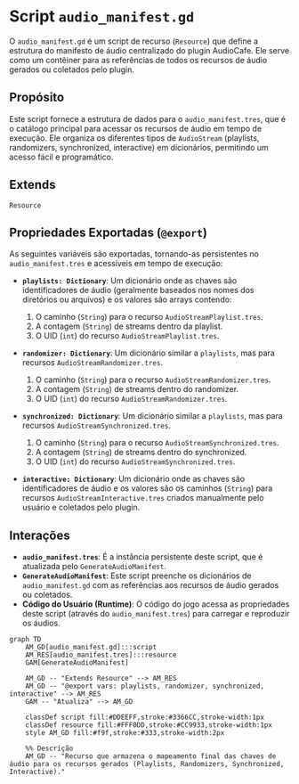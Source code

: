 # Script `audio_manifest.gd`

O `audio_manifest.gd` é um script de recurso (`Resource`) que define a estrutura do manifesto de áudio centralizado do plugin AudioCafe. Ele serve como um contêiner para as referências de todos os recursos de áudio gerados ou coletados pelo plugin.

## Propósito

Este script fornece a estrutura de dados para o `audio_manifest.tres`, que é o catálogo principal para acessar os recursos de áudio em tempo de execução. Ele organiza os diferentes tipos de `AudioStream` (playlists, randomizers, synchronized, interactive) em dicionários, permitindo um acesso fácil e programático.

## Extends

`Resource`

## Propriedades Exportadas (`@export`)

As seguintes variáveis são exportadas, tornando-as persistentes no `audio_manifest.tres` e acessíveis em tempo de execução:

*   **`playlists: Dictionary`**: Um dicionário onde as chaves são identificadores de áudio (geralmente baseados nos nomes dos diretórios ou arquivos) e os valores são arrays contendo:
    1.  O caminho (`String`) para o recurso `AudioStreamPlaylist.tres`.
    2.  A contagem (`String`) de streams dentro da playlist.
    3.  O UID (`int`) do recurso `AudioStreamPlaylist.tres`.

*   **`randomizer: Dictionary`**: Um dicionário similar a `playlists`, mas para recursos `AudioStreamRandomizer.tres`.
    1.  O caminho (`String`) para o recurso `AudioStreamRandomizer.tres`.
    2.  A contagem (`String`) de streams dentro do randomizer.
    3.  O UID (`int`) do recurso `AudioStreamRandomizer.tres`.

*   **`synchronized: Dictionary`**: Um dicionário similar a `playlists`, mas para recursos `AudioStreamSynchronized.tres`.
    1.  O caminho (`String`) para o recurso `AudioStreamSynchronized.tres`.
    2.  A contagem (`String`) de streams dentro do synchronized.
    3.  O UID (`int`) do recurso `AudioStreamSynchronized.tres`.

*   **`interactive: Dictionary`**: Um dicionário onde as chaves são identificadores de áudio e os valores são os caminhos (`String`) para recursos `AudioStreamInteractive.tres` criados manualmente pelo usuário e coletados pelo plugin.

## Interações

*   **`audio_manifest.tres`**: É a instância persistente deste script, que é atualizada pelo `GenerateAudioManifest`.
*   **`GenerateAudioManifest`**: Este script preenche os dicionários de `audio_manifest.gd` com as referências aos recursos de áudio gerados ou coletados.
*   **Código do Usuário (Runtime)**: O código do jogo acessa as propriedades deste script (através do `audio_manifest.tres`) para carregar e reproduzir os áudios.

```mermaid
graph TD
    AM_GD[audio_manifest.gd]:::script
    AM_RES[audio_manifest.tres]:::resource
    GAM[GenerateAudioManifest]

    AM_GD -- "Extends Resource" --> AM_RES
    AM_GD -- "@export vars: playlists, randomizer, synchronized, interactive" --> AM_RES
    GAM -- "Atualiza" --> AM_GD

    classDef script fill:#DDEEFF,stroke:#3366CC,stroke-width:1px
    classDef resource fill:#FFF0DD,stroke:#CC9933,stroke-width:1px
    style AM_GD fill:#f9f,stroke:#333,stroke-width:2px

    %% Descrição
    AM_GD -- "Recurso que armazena o mapeamento final das chaves de áudio para os recursos gerados (Playlists, Randomizers, Synchronized, Interactive)."
```